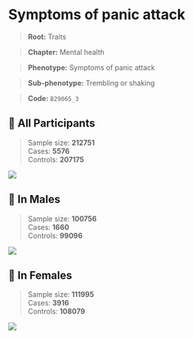 # Symptoms of panic attack
> **Root:** Traits  

> **Chapter:** Mental health  

> **Phenotype:** Symptoms of panic attack  

> **Sub-phenotype:** Trembling or shaking  

> **Code:** `B29065_3`

## 🧪 All Participants  
> Sample size: **212751**  
> Cases: **5576**  
> Controls: **207175**
<img src="/Traits/Figures/ALL/B29065_3.png"/>
<CsvTable src="/Traits_Data/ALL/LG_B29065_3.csv" label="🔍 View full results" />

## 👨 In Males  
> Sample size: **100756**  
> Cases: **1660**  
> Controls: **99096**
<img src="/Traits/Figures/Male/B29065_3.png"/>
<CsvTable src="/Traits_Data/Male/LG_B29065_3.csv" label="🔍 View full results" />

## 👩 In Females  
> Sample size: **111995**  
> Cases: **3916**  
> Controls: **108079**
<img src="/Traits/Figures/Female/B29065_3.png"/>
<CsvTable src="/Traits_Data/Female/LG_B29065_3.csv" label="🔍 View full results" />

